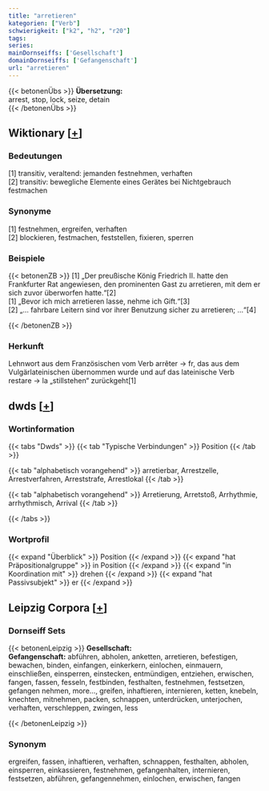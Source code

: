 ```yaml
---
title: "arretieren"
kategorien: ["Verb"]
schwierigkeit: ["k2", "h2", "r20"]
tags:
series:
mainDornseiffs: ['Gesellschaft']
domainDornseiffs: ['Gefangenschaft']
url: "arretieren"
---
```


{{< betonenÜbs >}}
**Übersetzung:**  
arrest, stop, lock, seize, detain  
{{< /betonenÜbs >}}

## Wiktionary [[+](https://de.wiktionary.org/wiki/arretieren)]

### Bedeutungen
[1] transitiv, veraltend: jemanden festnehmen, verhaften  
[2] transitiv: bewegliche Elemente eines Gerätes bei Nichtgebrauch festmachen  

### Synonyme
[1] festnehmen, ergreifen, verhaften  
[2] blockieren, festmachen, feststellen, fixieren, sperren  

### Beispiele
{{< betonenZB >}}
[1] „Der preußische König Friedrich II. hatte den Frankfurter Rat angewiesen, den prominenten Gast zu arretieren, mit dem er sich zuvor überworfen hatte.“[2]  
[1] „Bevor ich mich arretieren lasse, nehme ich Gift.“[3]  
[2] „… fahrbare Leitern sind vor ihrer Benutzung sicher zu arretieren; …“[4]  

{{< /betonenZB >}}
### Herkunft
Lehnwort aus dem Französischen vom Verb arrêter → fr, das aus dem Vulgärlateinischen übernommen wurde und auf das lateinische Verb restare → la „stillstehen“ zurückgeht[1]  



## dwds [[+](https://www.dwds.de/wb/arretieren)]

### Wortinformation
{{< tabs "Dwds" >}}
{{< tab "Typische Verbindungen" >}}
Position
{{< /tab >}}

{{< tab "alphabetisch vorangehend" >}}
arretierbar, Arrestzelle, Arrestverfahren, Arreststrafe, Arrestlokal
{{< /tab >}}

{{< tab "alphabetisch vorangehend" >}}
Arretierung, Arretstoß, Arrhythmie, arrhythmisch, Arrival
{{< /tab >}}

{{< /tabs >}}

### Wortprofil
{{< expand "Überblick" >}} Position {{< /expand >}}
{{< expand "hat Präpositionalgruppe" >}} in Position {{< /expand >}}
{{< expand "in Koordination mit" >}} drehen {{< /expand >}}
{{< expand "hat Passivsubjekt" >}} er {{< /expand >}}

## Leipzig Corpora [[+](https://corpora.uni-leipzig.de/en/res?word=arretieren&corpusId=deu_newscrawl-public_2018)]

### Dornseiff Sets
{{< betonenLeipzig >}}
**Gesellschaft:**  
**Gefangenschaft:** abführen, abholen, anketten, arretieren, befestigen, bewachen, binden, einfangen, einkerkern, einlochen, einmauern, einschließen, einsperren, einstecken, entmündigen, entziehen, erwischen, fangen, fassen, fesseln, festbinden, festhalten, festnehmen, festsetzen, gefangen nehmen, more..., greifen, inhaftieren, internieren, ketten, knebeln, knechten, mitnehmen, packen, schnappen, unterdrücken, unterjochen, verhaften, verschleppen, zwingen, less  

{{< /betonenLeipzig >}}

### Synonym
ergreifen, fassen, inhaftieren, verhaften, schnappen, festhalten, abholen, einsperren, einkassieren, festnehmen, gefangenhalten, internieren, festsetzen, abführen, gefangennehmen, einlochen, erwischen, fangen

